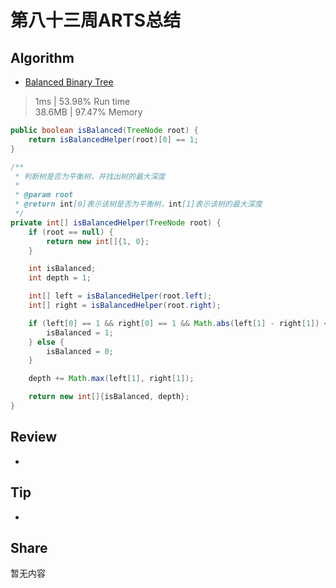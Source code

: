 # 第八十三周ARTS总结
## Algorithm
- [Balanced Binary Tree](https://leetcode.com/problems/balanced-binary-tree/)
> 1ms | 53.98% Run time  
> 38.6MB | 97.47% Memory
```java
public boolean isBalanced(TreeNode root) {
    return isBalancedHelper(root)[0] == 1;
}

/**
 * 判断树是否为平衡树，并找出树的最大深度
 *
 * @param root
 * @return int[0]表示该树是否为平衡树，int[1]表示该树的最大深度
 */
private int[] isBalancedHelper(TreeNode root) {
    if (root == null) {
        return new int[]{1, 0};
    }

    int isBalanced;
    int depth = 1;

    int[] left = isBalancedHelper(root.left);
    int[] right = isBalancedHelper(root.right);

    if (left[0] == 1 && right[0] == 1 && Math.abs(left[1] - right[1]) <= 1) {
        isBalanced = 1;
    } else {
        isBalanced = 0;
    }

    depth += Math.max(left[1], right[1]);

    return new int[]{isBalanced, depth};
}
```

## Review
- []()

## Tip
+ 

## Share
暂无内容